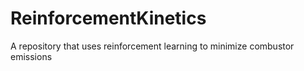 # ReinforcementKinetics
A repository that uses reinforcement learning to minimize combustor emissions
